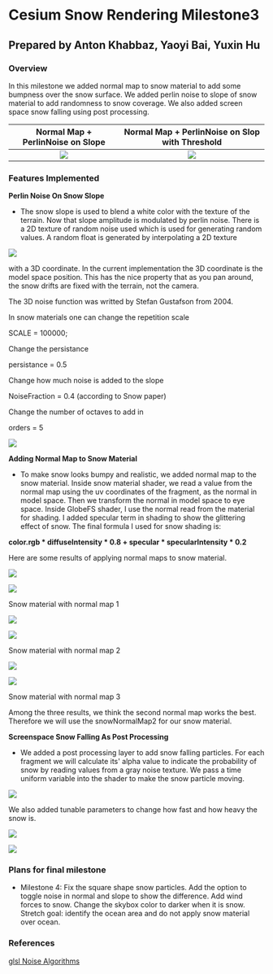 # Cesium Snow Rendering Milestone3

## Prepared by Anton Khabbaz, Yaoyi Bai, Yuxin Hu

### Overview

In this milestone we added normal map to snow material to add some bumpness over the snow surface. We added perlin noise to slope of snow material to add randomness to snow coverage. We also added screen space snow falling using post processing.

Normal Map + PerlinNoise on Slope      |  Normal Map + PerlinNoise on Slop with Threshold
:-------------------------------------:|:---------------------------------------------------:
![](/image/NormalWithPerlinNoise.PNG)  |  ![](/image/Canyon2DPerlinNoiseNormalMapWithThreshold.PNG)


### Features Implemented
**Perlin Noise On Snow Slope**

* The snow slope is used to blend a white color with the texture of the terrain. Now that slope amplitude is modulated by perlin noise.
There is a 2D texture of random noise used which is used for generating random values. A random float is generated by interpolating a 2D texture

![](/image/RandomColor.png)

with a 3D coordinate. In the current implementation the 3D coordinate is the model space position. This has the nice property that as you pan around, the snow drifts are fixed with the terrain, not the camera.  

The 3D noise function was writted by Stefan Gustafson from 2004.

In snow materials one can change the repetition scale

SCALE = 100000;

Change the persistance 

persistance = 0.5

Change how much noise is added to the slope

NoiseFraction = 0.4 (according to Snow paper)

Change the number of octaves to add in

orders = 5 

![](/image/Canyon3DPerlin_O5_P0r5_S100000.PNG)


**Adding Normal Map to Snow Material**

* To make snow looks bumpy and realistic, we added normal map to the snow material. Inside snow material shader, we read a value from the normal map using the uv coordinates of the fragment, as the normal in model space. Then we transform the normal in model space to eye space. Inside GlobeFS shader, I use the normal read from the material for shading. I added specular term in shading to show the glittering effect of snow. The final formula I used for snow shading is:

**color.rgb * diffuseIntensity * 0.8  + specular * specularIntensity * 0.2**

Here are some results of applying normal maps to snow material.

![](/image/snowNormalMap.jpg)

![](/image/snowRenderNormalMap.PNG)
<p>Snow material with normal map 1</p>

![](/image/snowNormalMap2.jpg)

![](/image/snowRenderNormalMap2.PNG)
<p>Snow material with normal map 2</p>

![](/image/snowNormalMap3.jpg)

![](/image/snowRenderNormalMap3.PNG)
<p>Snow material with normal map 3</p>

Among the three results, we think the second normal map works the best. Therefore we will use the snowNormalMap2 for our snow material.

**Screenspace Snow Falling As Post Processing**

* We added a post processing layer to add snow falling particles. For each fragment we will calculate its' alpha value to indicate the probability of snow by reading values from a gray noise texture. We pass a time uniform variable into the shader to make the snow particle moving.

![](/image/SnowFallingParticles.gif)

We also added tunable parameters to change how fast and how heavy the snow is.

![](/image/SnowChangeSpeed.gif)

![](/image/SnowChangeThickness.gif)


### Plans for final milestone

* Milestone 4: Fix the square shape snow particles. Add the option to toggle noise in normal and slope to show the difference. Add wind forces to snow. Change the skybox color to darker when it is snow. Stretch goal: identify the ocean area and do not apply snow material over ocean.

### References

[glsl Noise Algorithms](https://gist.github.com/patriciogonzalezvivo/670c22f3966e662d2f83)